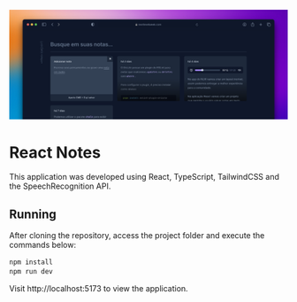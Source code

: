 ![Cover](./.github/cover.png)

# React Notes

This application was developed using React, TypeScript, TailwindCSS and the SpeechRecognition API.

## Running

After cloning the repository, access the project folder and execute the commands below:

```sh
npm install
npm run dev
```

Visit http://localhost:5173 to view the application.